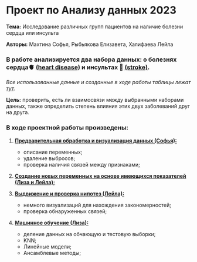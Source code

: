 # Проект по Анализу данных 2023
__Тема:__ Исследование различных групп пациентов на наличие болезни сердца или инсульта

__Авторы:__ Махтина Софья, Рыбьякова Елизавета, Халифаева Лейла

### В работе анализируется два набора данных: о болезнях сердца🫀 [(heart disease)](https://www.kaggle.com/datasets/alexteboul/heart-disease-health-indicators-dataset) и инсультах 🧠 [(stroke)](https://www.kaggle.com/datasets/zzettrkalpakbal/full-filled-brain-stroke-dataset?select=full_data.csv).

_Все использованные данные и созданные в ходе работы таблицы лежат [тут](https://github.com/KhalifaevaLeyla/ProjectPython/tree/caf5bab1c7fcd3a6e219501c25a64b98cca6cff4/data)._

__Цель:__ проверить, есть ли взаимосвязи между выбранными наборами данных, также определить степень влияния этих двух заболеваний друг на друга.

### В ходе проектной работы произведены:
 1. [__Предварительная обработка и визуализация данных (Софья):__](https://github.com/KhalifaevaLeyla/ProjectPython/blob/c7ddeece962c1b551e79e8e9b8c6e85bbf88741d/1_EDA.ipynb)
    * описание переменных;
    * удаление выбросов;
    * проверка наличия связей между признаками;

2. [__Создание новых переменных на основе имеющихся показателей (Лиза и Лейла);__](https://github.com/KhalifaevaLeyla/ProjectPython/blob/c7ddeece962c1b551e79e8e9b8c6e85bbf88741d/2_Features.ipynb)

3. [__Выдвижение и проверка нипотез (Лейла):__](https://github.com/KhalifaevaLeyla/ProjectPython/blob/c7ddeece962c1b551e79e8e9b8c6e85bbf88741d/3_Hypothesis.ipynb)
   * немного визуализаций для нахождения закономерностей;
   * проверка обнаруженных связей;

4. [__Машинное обучение (Лиза):__](https://github.com/KhalifaevaLeyla/ProjectPython/blob/c7ddeece962c1b551e79e8e9b8c6e85bbf88741d/4_ML.ipynb)
   * деление данных на обчающую и тестовую выборки;
   * KNN;
   * Линейные модели;
   * Ансамблевые методы;


